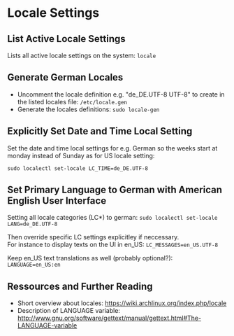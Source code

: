 # Locale Settings

## List Active Locale Settings

Lists all active locale settings on the system: ```locale```

## Generate German Locales

* Uncomment the locale definition e.g. "de_DE.UTF-8 UTF-8" to create in the listed locales file: ```/etc/locale.gen```
* Generate the locales definitions: ```sudo locale-gen```

## Explicitly Set Date and Time Local Setting

Set the date and time local settings for e.g. German so the weeks start at monday instead of Sunday as for US locale setting:

```sudo localectl set-locale LC_TIME=de_DE.UTF-8```

## Set Primary Language to German with American English User Interface

Setting all locale categories (LC*) to german: ```sudo localectl set-locale LANG=de_DE.UTF-8```

Then override specific LC settings explicitley if neccessary.  
For instance to display texts on the UI in en_US: ```LC_MESSAGES=en_US.UTF-8```

Keep en_US text translations as well (probably optional?): ```LANGUAGE=en_US:en``` 

## Ressources and Further Reading

* Short overview about locales: https://wiki.archlinux.org/index.php/locale
* Description of LANGUAGE variable: http://www.gnu.org/software/gettext/manual/gettext.html#The-LANGUAGE-variable
